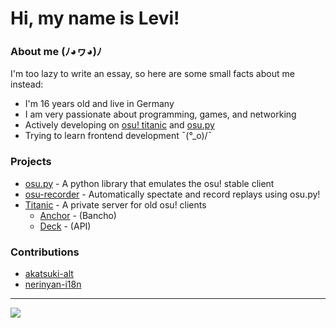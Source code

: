 
# Hi, my name is Levi!

### About me (ﾉ◕ヮ◕)ﾉ

I'm too lazy to write an essay, so here are some small facts about me instead:

- I'm 16 years old and live in Germany </br>
- I am very passionate about programming, games, and networking </br>
- Actively developing on [osu! titanic](https://github.com/osuTitanic/titanic) and [osu.py](https://github.com/lekuruu/osu.py) </br>
- Trying to learn frontend development ¯\(°_o)/¯ </br>

### Projects

- [osu.py](https://github.com/Lekuruu/osu.py) - A python library that emulates the osu! stable client
- [osu-recorder](https://github.com/Lekuruu/osu-recorder) - Automatically spectate and record replays using osu.py!
- [Titanic](https://github.com/osuTitanic/titanic) - A private server for old osu! clients
    - [Anchor](https://github.com/osuTitanic/anchor) - (Bancho)
    - [Deck](https://github.com/osuTitanic/deck) - (API)

### Contributions

- [akatsuki-alt](https://github.com/kanaarima/akatsuki-alt-v2)
- [nerinyan-i18n](https://github.com/Nerinyan/Nerinyan-i18n)

---

![](http://github-profile-summary-cards.vercel.app/api/cards/profile-details?username=Lekuruu&theme=aura) 
